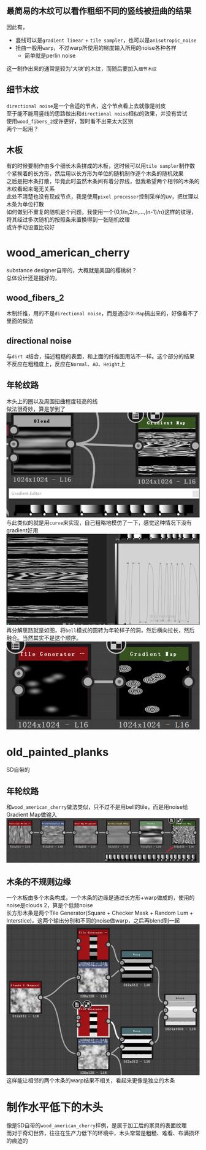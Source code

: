 
## 最简易的木纹可以看作粗细不同的竖线被扭曲的结果  
因此有，  
* 竖线可以是`gradient linear` + `tile sampler`，也可以是`anisotropic_noise`
* 扭曲一般用`warp`，不过warp所使用的梯度输入所用的noise各种各样
  * 简单就是perlin noise

这一制作出来的通常是较为'大块'的木纹，而随后要加入`细节木纹`  
## 细节木纹
`directional noise`是一个合适的节点，这个节点看上去就像是树皮  
至于能不能用竖线的思路做出和`directional noise`相似的效果，并没有尝试  
使用`wood_fibers_2`或许更好，暂时看不出来太大区别  
两个一起用？  

## 木板
有的时候要制作由多个细长木条拼成的木板，这时候可以用`tile sampler`制作数个紧挨着的长方形，然后用以长方形为单位的随机制作逐个木条的随机效果   
之后是把木条打散，毕竟此时虽然木条间有着分界线，但我希望两个相邻的木条的木纹看起来毫无关系  
此处不清楚也没有现成节点，我是使用`pixel processer`控制采样的uv，把纹理以木条为单位打散  
如何做到不重复的随机是个问题，我使用一个{0,1/n,2/n,...,(n-1)/n}这样的纹理，将其经过多次随机的按照条来置换得到一张随机纹理  
或许手动设置比较好

# wood_american_cherry
substance designer自带的，大概就是美国的樱桃树？  
总体设计还是挺好的，
## wood_fibers_2
木制纤维，用的不是`directional noise`，而是通过`FX-Map`搞出来的，好像看不了里面的做法  
## directional noise
与`dirt 4`结合，描述粗糙的表面，和上面的纤维图用法不一样。这个部分的结果不反应在粗糙度上，反应在`Normal`、`AO`、`Height`上
## 年轮纹路
木头上的圈以及周围扭曲程度较高的线  
做法很奇妙，算是学到了    
![](/img/SD-wood-american-cherry-hole-gradient-map.png)  
与此类似的就是用`curve`来实现，自己粗略地模仿了一下，感觉这种情况下没有gradient好用    
![](/img/SD-wood-american-cherry-hole-curve.png)  
再分解思路就是如图，将`bell`模式的圆转为年轮样子的洞，然后横向拉长，然后融合。当然其实不是这个顺序。  
![](/img/SD-wood-american-cherry-hole-sample.png)  
# old_painted_planks
SD自带的
## 年轮纹路
和`wood_american_cherry`做法类似，只不过不是用bell的tile，而是用noise给Gradient Map做输入  
![](/img/SD-old-painted-planks-hole.png)  
## 木条的不规则边缘
一个木板由多个木条构成，一个木条的边缘是通过长方形+warp做成的，使用的noise是clouds 2，算是个低频noise  
长方形木条是两个Tile Generator(Square + Checker Mask + Random Lum + Interstice)。这两个输出分别和不同的noise做warp，之后再blend到一起  
![](/img/SD-old-painted-planks-square.png)  
这样能让相邻的两个木条的warp结果不相关，看起来更像是独立的木条


# 制作水平低下的木头
像是SD自带的`wood_american_cherry`样例，是属于加工后的家具的表面纹理  
而对于奇幻世界，往往在生产力低下的环境中，木头常常是粗糙、难看、布满损坏的痕迹的